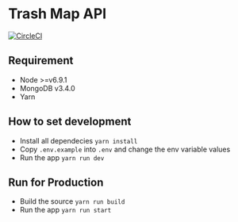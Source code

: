 # Trash Map API

[![CircleCI](https://circleci.com/gh/eezhal92/trash-map-api.svg?style=svg)](https://circleci.com/gh/eezhal92/trash-map-api)

## Requirement
* Node >=v6.9.1
* MongoDB v3.4.0
* Yarn

## How to set development
* Install all dependecies `yarn install`
* Copy `.env.example` into `.env` and change the env variable values
* Run the app `yarn run dev`


## Run for Production
* Build the source `yarn run build`
* Run the app `yarn run start`
